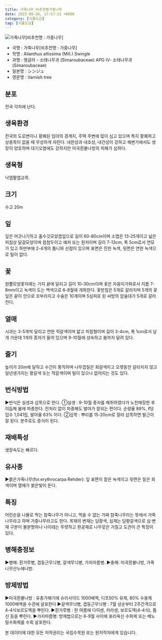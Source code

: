 ```yaml
---
title: 가죽나무_비추천명가중나무
date: 2023-09-26, 17:57:21 +0800
category: [식물도감]
tag: [식물도감]
---
```




![가죽나무[비추천명 : 가중나무]](http://www.nature.go.kr/fileUpload/plants/basic/Simaroubaceae/Ailanthus/1975/1_th2.JPG)
- 국명 : 가죽나무[비추천명 : 가중나무]
- 학명 : Ailanthus altissima (Mill.) Swingle
- 과명 : 앵글러 - 소태나무과 (Simaroubaceae) APG Ⅳ- 소태나무과 (Simaroubaceae)
- 일본명 : シンジュ
- 영문명 : Varnish tree


## 분포
전국 각처에 난다.
## 생육환경
전국의 도로변이나 황폐된 임야의 경계지, 주택 주변에 많이 심고 있으며 특히 황폐하고 상층목이 없을 때 무성하게 자란다. 내한성과 내조성, 내건성이 강하고 해변가에서도 생장이 양호하며 대기오염에도 강하지만 미국흰불나방의 피해가 심하다.
## 생육형
낙엽활엽교목.
## 크기
수고 20m
## 잎
잎은 어긋나기하고 홀수깃모양겹잎으로 길이 60-80cm이며 소엽은 13-25개이고 넓은 피침상 달걀모양이며 점첨두이고 예저 또는 원저이며 길이 7-13cm, 폭 5cm로서 연모가 있고 하반부에 2-4개의 톱니와 선점이 있으며 표면은 진한 녹색, 뒷면은 연한 녹색으로 털이 없다.
## 꽃
원뿔모양꽃차례는 가지 끝에 달리고 길이 10-30cm이며 꽃은 자웅이가화로서 지름 7-8mm이고 녹색이 도는 백색으로 6-8월에 개화한다. 꽃받침은 5개로 갈라지며 5개의 꽃잎은 끝이 안으로 꼬부라지고 수술은 10개이며 5심피로 된 씨방의 암술대가 5개로 갈라진다.
## 열매
시과는 3-5개씩 달리고 연한 적갈색이며 얇고 피침형이며 길이 3-4cm, 폭 1cm로서 날개 가운데 1개의 종자가 들어 있으며 9-10월에 성숙하고 봄까지 달려 있다.
## 줄기
높이가 20m에 달하고 수간이 통직하며 나무껍질은 회갈색이고 오랫동안 갈라지지 않고 일년생가지는 황갈색 또는 적갈색이며 털이 있으나 없어지는 것도 있다.
## 번식방법
▶번식은 실생과 삽목으로 한다. ①실생 : 9-10월 종자를 채취하였다가 노천매장한 후 이듬해 봄에 파종한다. 전처리 없이 파종해도 발아가 잘되는 편이다. 순량율 89%, ℓ당 입수 1,041립, 발아율 63% 이다.②삽목 : 뿌리를 15-20cm로 잘라 삽목하면 발근이 잘 된다. 분주로도 증식이 된다.
## 재배특성
생장속도는 빠르다.
## 유사종
▶붉은가죽나무(for.erythrocarpa Rehder): 잎 표면이 짙은 녹색이고 뒷면은 짙은 회색이며 열매가 붉은빛이 돈다.
## 특징
어린순을 나물로 먹는 참죽나무가 아니고, 먹을 수 없는 가짜 참죽나무라는 뜻에서 가죽나무라고 하며 가중나무라고도 한다. 목재의 변재는 담황색, 심재는 담황갈색으로 심·변재 구분이 불분명하나 나이테는 뚜렷하고 환공재로 나무갗은 거칠고 도관이 큰 특징이 있다.
## 병해충정보
▶병해: 흰가루병, 겹둥근무늬병, 갈색무늬병, 가지마름병.▶충해: 미국흰불나방, 가죽나무산누에나방.
## 방제방법
▶미국흰불나방 : 유충가해기에 슈리사이드 1000배액, 디프50% 유제, 80% 수용제 1000배액을 수관에 살포한다▶갈색무늬병, 겹둥근무늬병 : 7월 상순부터 2주간격으로 4-4식보르도액을 뿌린다.▶흰가루병 : 한 여름에 다이센, 카라센, 보르도액(4-4식), 톱신 등을 뿌린다.▶가지마름병: 방제법으로는 6-9월 사이에 포리옥신 수화제 또는 베노밀수화제를 수회 살포한다.






본 데이터에 대한 모든 저작권리는 국립수목원 또는 원저작자에게 있습니다.
